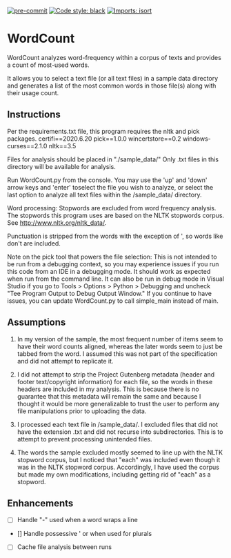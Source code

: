 [![pre-commit](https://img.shields.io/badge/pre--commit-enabled-brightgreen?logo=pre-commit)](https://github.com/pre-commit/pre-commit)
[![Code style: black](https://img.shields.io/badge/code%20style-black-000000.svg)](https://github.com/psf/black)
[![Imports: isort](https://img.shields.io/badge/%20imports-isort-%231674b1?style=flat&labelColor=ef8336)](https://pycqa.github.io/isort/)

# WordCount

WordCount analyzes word-frequency within a corpus of texts and provides a count of
most-used words.

It allows you to select a text file (or all text files) in a sample
data directory and generates a list of the most common words in those
file(s) along with their usage count.

## Instructions

Per the requirements.txt file, this program requires the nltk and pick packages.
certifi==2020.6.20
pick==1.0.0
wincertstore==0.2
windows-curses==2.1.0
nltk==3.5

Files for analysis should be placed in "./sample_data/"
Only .txt files in this directory will be available for analysis.

Run WordCount.py from the console. You may use the 'up' and 'down' arrow keys
and 'enter' toselect the file you wish to analyze, or select the last option to
analyze all text files within the /sample_data/ directory.

Word processing:
Stopwords are excluded from word frequency analysis. The stopwords this program uses
are based on the NLTK stopwords corpus. See <http://www.nltk.org/nltk_data/>.

Punctuation is stripped from the words with the exception of ', so words like
don't are included.

Note on the pick tool that powers the file selection:
This is not intended to be run from a debugging context, so you may experience
issues if you run this code from an IDE in a debugging mode. It should work as
expected when run from the command line. It can also be run in debug mode in
Visual Studio if you go to Tools > Options > Python > Debugging and uncheck
"Tee Program Output to Debug Output Window." If you continue to have issues,
you can update WordCount.py to call simple_main instead of main.

## Assumptions

1. In my version of the sample, the most frequent number of items seem
 to have their word counts aligned, whereas the later words seem to just
 be tabbed from the word. I assumed this was not part of the specification
 and did not attempt to replicate it.

2. I did not attempt to strip the Project Gutenberg metadata (header and footer
 text/copyright information) for each file, so the words in these headers are
 included in my analysis. This is because there is no guarantee that this metadata
 will remain the same and because I thought it would be more generalizable to trust
 the user to perform any file manipulations prior to uploading the data.

3. I processed each text file in /sample_data/. I excluded files that did not have the
 extension .txt and did not recurse into subdirectories. This is to attempt to
 prevent processing unintended files.

4. The words the sample excluded mostly seemed to line up with the NLTK stopword corpus,
 but I noticed that "each" was included even though it was in the NLTK stopword corpus.
 Accordingly, I have used the corpus but made my own modifications, including getting
 rid of "each" as a stopword.

## Enhancements

- [ ] Handle "-" used when a word wraps a line
- [] Handle possessive ' or when used for plurals
- [ ] Cache file analysis between runs
